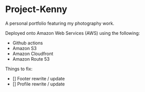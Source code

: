 # Project-Kenny

A personal portfolio featuring my photography work.

Deployed onto Amazon Web Services (AWS) using the following:

- Github actions
- Amazon S3
- Amazon Cloudfront
- Amazon Route 53

Things to fix:

- [] Footer rewrite / update
- [] Profile rewrite / update

